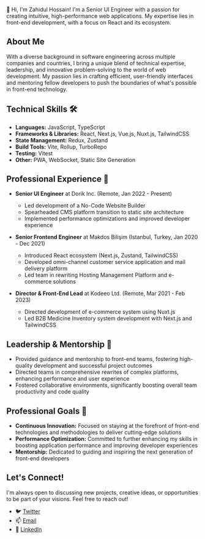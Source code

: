 👋 Hi, I'm Zahidul Hossain! I'm a Senior UI Engineer with a passion for creating intuitive, high-performance web applications. My expertise lies in front-end development, with a focus on React and its ecosystem.

## About Me

With a diverse background in software engineering across multiple companies and countries, I bring a unique blend of technical expertise, leadership, and innovative problem-solving to the world of web development. My passion lies in crafting efficient, user-friendly interfaces and mentoring fellow developers to push the boundaries of what's possible in front-end technology.

## Technical Skills 🛠️
* **Languages:** JavaScript, TypeScript
* **Frameworks & Libraries:** React, Next.js, Vue.js, Nuxt.js, TailwindCSS
* **State Management:** Redux, Zustand
* **Build Tools:** Vite, Rollup, TurboRepo
* **Testing:** Vitest
* **Other:** PWA, WebSocket, Static Site Generation

## Professional Experience 💼
* **Senior UI Engineer** at Dorik Inc. (Remote, Jan 2022 - Present)
  - Led development of a No-Code Website Builder
  - Spearheaded CMS platform transition to static site architecture
  - Implemented performance optimizations and improved developer experience

* **Senior Frontend Engineer** at Makdos Bilişim (Istanbul, Turkey, Jan 2020 - Dec 2021)
  - Introduced React ecosystem (Next.js, Zustand, TailwindCSS)
  - Developed omni-channel customer service application and mail delivery platform
  - Led team in rewriting Hosting Management Platform and e-commerce solutions

* **Director & Front-End Lead** at Kodeeo Ltd. (Remote, Mar 2021 - Feb 2023)
  - Directed development of e-commerce system using Nuxt.js
  - Led B2B Medicine Inventory system development with Next.js and TailwindCSS

## Leadership & Mentorship 🌟

* Provided guidance and mentorship to front-end teams, fostering high-quality development and successful project outcomes
* Directed teams in comprehensive rewrites of complex platforms, enhancing performance and user experience
* Fostered collaborative environments, significantly boosting overall team productivity and code quality

## Professional Goals 🚀

* **Continuous Innovation:** Focused on staying at the forefront of front-end technologies and methodologies to deliver cutting-edge solutions
* **Performance Optimization:** Committed to further enhancing my skills in boosting application performance and improving developer experiences
* **Mentorship:** Dedicated to guiding and inspiring the next generation of front-end developers

## Let's Connect!

I'm always open to discussing new projects, creative ideas, or opportunities to be part of your visions. Feel free to reach out!

- 🐦 [Twitter](https://twitter.com/ch0yan)
- 📫 [Email](mailto:zhchoyan@gmail.com)
- 🔗 [LinkedIn](https://linkedin.com/in/choyan)
